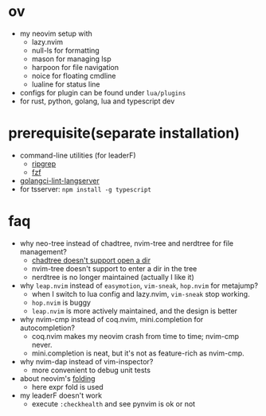 # ov

- my neovim setup with
  - lazy.nvim
  - null-ls for formatting
  - mason for managing lsp
  - harpoon for file navigation
  - noice for floating cmdline
  - lualine for status line
- configs for plugin can be found under `lua/plugins`
- for rust, python, golang, lua and typescript dev

# prerequisite(separate installation)

- command-line utilities (for leaderF)
  - [ripgrep](https://github.com/BurntSushi/ripgrep)
  - [fzf](https://github.com/junegunn/fzf)
- [golangci-lint-langserver](https://github.com/nametake/golangci-lint-langserver)
- for tsserver: `npm install -g typescript`

# faq

- why neo-tree instead of chadtree, nvim-tree and nerdtree for file management?
  - [chadtree doesn't support open a dir](https://github.com/ms-jpq/chadtree/issues/274)
  - nvim-tree doesn't support <enter> to enter a dir in the tree
  - nerdtree is no longer maintained (actually I like it)
- why `leap.nvim` instead of `easymotion`, `vim-sneak`, `hop.nvim` for metajump?
  - when I switch to lua config and lazy.nvim, `vim-sneak` stop working.
  - `hop.nvim` is buggy
  - `leap.nvim` is more actively maintained, and the design is better
- why nvim-cmp instead of coq.nvim, mini.completion for autocompletion?
  - coq.nvim makes my neovim crash from time to time; nvim-cmp never.
  - mini.completion is neat, but it's not as feature-rich as nvim-cmp.
- why nvim-dap instead of vim-inspector?
  - more convenient to debug unit tests
- about neovim's [folding](https://neovim.io/doc/user/fold.html)
  - here expr fold is used
- my leaderF doesn't work
  - execute `:checkhealth` and see pynvim is ok or not
